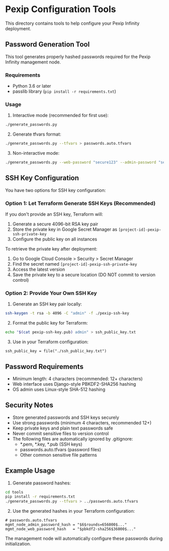 # Pexip Configuration Tools

This directory contains tools to help configure your Pexip Infinity deployment.

## Password Generation Tool

This tool generates properly hashed passwords required for the Pexip Infinity management node.

### Requirements
- Python 3.6 or later
- passlib library (`pip install -r requirements.txt`)

### Usage

1. Interactive mode (recommended for first use):
```bash
./generate_passwords.py
```

2. Generate tfvars format:
```bash
./generate_passwords.py --tfvars > passwords.auto.tfvars
```

3. Non-interactive mode:
```bash
./generate_passwords.py --web-password "secure123" --admin-password "secure456" --tfvars
```

## SSH Key Configuration

You have two options for SSH key configuration:

### Option 1: Let Terraform Generate SSH Keys (Recommended)
If you don't provide an SSH key, Terraform will:
1. Generate a secure 4096-bit RSA key pair
2. Store the private key in Google Secret Manager as `[project-id]-pexip-ssh-private-key`
3. Configure the public key on all instances

To retrieve the private key after deployment:
1. Go to Google Cloud Console > Security > Secret Manager
2. Find the secret named `[project-id]-pexip-ssh-private-key`
3. Access the latest version
4. Save the private key to a secure location (DO NOT commit to version control)

### Option 2: Provide Your Own SSH Key
1. Generate an SSH key pair locally:
```bash
ssh-keygen -t rsa -b 4096 -C "admin" -f ./pexip-ssh-key
```

2. Format the public key for Terraform:
```bash
echo "$(cat pexip-ssh-key.pub) admin" > ssh_public_key.txt
```

3. Use in your Terraform configuration:
```hcl
ssh_public_key = file("./ssh_public_key.txt")
```

## Password Requirements
- Minimum length: 4 characters (recommended: 12+ characters)
- Web interface uses Django-style PBKDF2-SHA256 hashing
- OS admin uses Linux-style SHA-512 hashing

## Security Notes
- Store generated passwords and SSH keys securely
- Use strong passwords (minimum 4 characters, recommended 12+)
- Keep private keys and plain text passwords safe
- Never commit sensitive files to version control
- The following files are automatically ignored by .gitignore:
  - *.pem, *.key, *.pub (SSH keys)
  - passwords.auto.tfvars (password files)
  - Other common sensitive file patterns

## Example Usage

1. Generate password hashes:
```bash
cd tools
pip install -r requirements.txt
./generate_passwords.py --tfvars > ../passwords.auto.tfvars
```

2. Use the generated hashes in your Terraform configuration:
```hcl
# passwords.auto.tfvars
mgmt_node_admin_password_hash = "$6$rounds=656000$..."
mgmt_node_web_password_hash   = "$pbkdf2-sha256$36000$..."
```

The management node will automatically configure these passwords during initialization.
